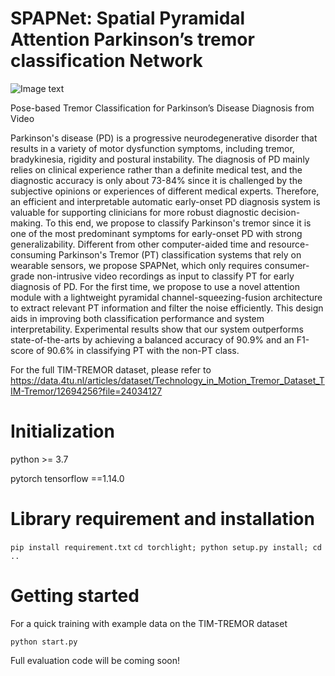 # 

# SPAPNet: Spatial Pyramidal Attention Parkinson’s tremor classification Network
![Image text](https://github.com/mattz10966/SPAPNet/Framework.png)

Pose-based Tremor Classification for Parkinson’s Disease Diagnosis from Video

Parkinson's disease (PD) is a progressive neurodegenerative disorder that results in a variety of motor dysfunction symptoms, including tremor, bradykinesia, rigidity and postural instability. The diagnosis of PD mainly relies on clinical experience rather than a definite medical test, and the diagnostic accuracy is only about 73-84% since it is challenged by the subjective opinions or experiences of different medical experts. Therefore, an efficient and interpretable automatic early-onset PD diagnosis system is valuable for supporting clinicians for more robust diagnostic decision-making. To this end, we propose to classify Parkinson's tremor since it is one of the most predominant symptoms for early-onset PD with strong generalizability. Different from other computer-aided time and resource-consuming Parkinson's Tremor (PT) classification systems that rely on wearable sensors, we propose SPAPNet, which only requires consumer-grade non-intrusive video recordings as input to classify PT for early diagnosis of PD. For the first time, we propose to use a novel attention module with a lightweight pyramidal channel-squeezing-fusion architecture to extract relevant PT information and filter the noise efficiently. This design aids in improving both classification performance and system interpretability. Experimental results show that our system outperforms state-of-the-arts by achieving a balanced accuracy of 90.9% and an F1-score of 90.6% in classifying PT with the non-PT class. 

For the full TIM-TREMOR dataset, please refer to https://data.4tu.nl/articles/dataset/Technology_in_Motion_Tremor_Dataset_TIM-Tremor/12694256?file=24034127


# Initialization
python >= 3.7

pytorch
tensorflow ==1.14.0

# Library requirement and installation
`
pip install requirement.txt
`
`
cd torchlight; python setup.py install; cd ..
`
# Getting started

For a quick training with example data on the TIM-TREMOR dataset
```
python start.py
```

Full evaluation code will be coming soon!


